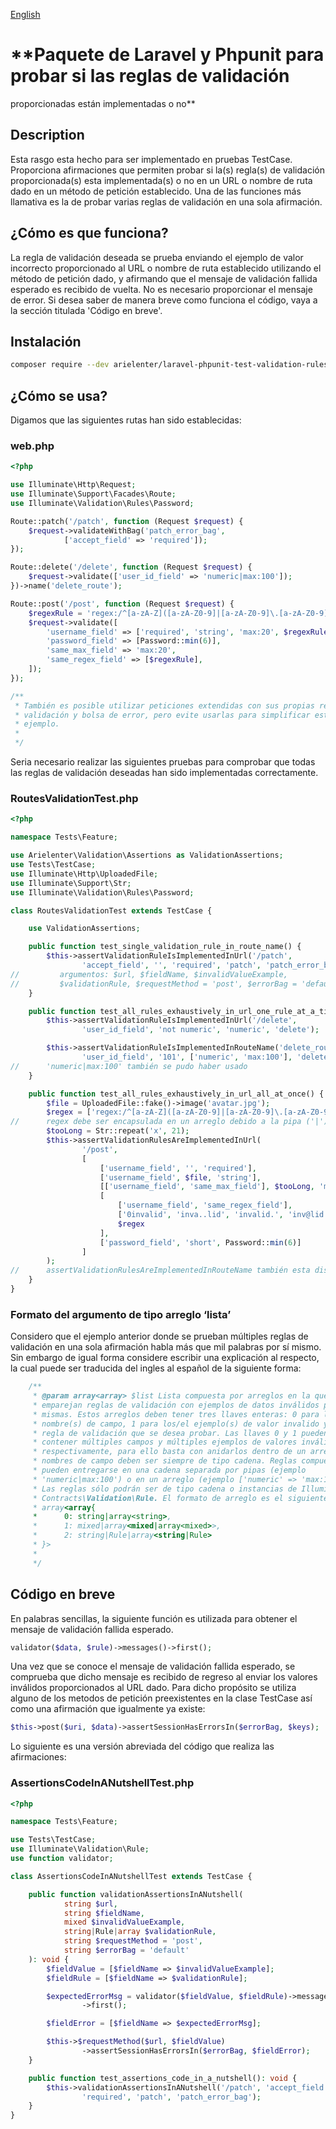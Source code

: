 [English](https://github.com/arielenter/laravel-phpunit-test-validation-rules/blob/main/README.md)

# **Paquete de Laravel y Phpunit para probar si las reglas de validación 
proporcionadas están implementadas o no**

## Description

Esta rasgo esta hecho para ser implementado en pruebas TestCase. Proporciona 
afirmaciones que permiten probar si la(s) regla(s) de validación 
proporcionada(s) esta implementada(s) o no en un URL o nombre de ruta dado en 
un método de petición establecido. Una de las funciones más llamativa es la de 
probar varias reglas de validación en una sola afirmación.

## ¿Cómo es que funciona?

La regla de validación deseada se prueba enviando el ejemplo de valor 
incorrecto proporcionado al URL o nombre de ruta establecido utilizando el 
método de petición dado, y afirmando que el mensaje de validación fallida 
esperado es recibido de vuelta. No es necesario proporcionar el mensaje de 
error. Si desea saber de manera breve como funciona el código, vaya a la 
sección titulada 'Código en breve'.

## Instalación

```bash
composer require --dev arielenter/laravel-phpunit-test-validation-rules
```

## ¿Cómo se usa?

Digamos que las siguientes rutas han sido establecidas:

### web.php

```php
<?php

use Illuminate\Http\Request;
use Illuminate\Support\Facades\Route;
use Illuminate\Validation\Rules\Password;

Route::patch('/patch', function (Request $request) {
    $request->validateWithBag('patch_error_bag',
            ['accept_field' => 'required']);
});

Route::delete('/delete', function (Request $request) {
    $request->validate(['user_id_field' => 'numeric|max:100']);
})->name('delete_route');

Route::post('/post', function (Request $request) {
    $regexRule = 'regex:/^[a-zA-Z]([a-zA-Z0-9]|[a-zA-Z0-9]\.[a-zA-Z0-9])*$/';
    $request->validate([
        'username_field' => ['required', 'string', 'max:20', $regexRule],
        'password_field' => [Password::min(6)],
        'same_max_field' => 'max:20',
        'same_regex_field' => [$regexRule],
    ]);
});

/**
 * También es posible utilizar peticiones extendidas con sus propias reglas de 
 * validación y bolsa de error, pero evite usarlas para simplificar este 
 * ejemplo.
 * 
 */


```

Seria necesario realizar las siguientes pruebas para comprobar que todas las 
reglas de validación deseadas han sido implementadas correctamente.

### RoutesValidationTest.php

```php
<?php

namespace Tests\Feature;

use Arielenter\Validation\Assertions as ValidationAssertions;
use Tests\TestCase;
use Illuminate\Http\UploadedFile;
use Illuminate\Support\Str;
use Illuminate\Validation\Rules\Password;

class RoutesValidationTest extends TestCase {

    use ValidationAssertions;

    public function test_single_validation_rule_in_route_name() {
        $this->assertValidationRuleIsImplementedInUrl('/patch',
                'accept_field', '', 'required', 'patch', 'patch_error_bag');
//         argumentos: $url, $fieldName, $invalidValueExample, 
//         $validationRule, $requestMethod = 'post', $errorBag = 'default'
    }

    public function test_all_rules_exhaustively_in_url_one_rule_at_a_time() {
        $this->assertValidationRuleIsImplementedInUrl('/delete',
                'user_id_field', 'not numeric', 'numeric', 'delete');

        $this->assertValidationRuleIsImplementedInRouteName('delete_route',
                'user_id_field', '101', ['numeric', 'max:100'], 'delete');
//      'numeric|max:100' también se pudo haber usado
    }

    public function test_all_rules_exhaustively_in_url_all_at_once() {
        $file = UploadedFile::fake()->image('avatar.jpg');
        $regex = ['regex:/^[a-zA-Z]([a-zA-Z0-9]|[a-zA-Z0-9]\.[a-zA-Z0-9])*$/'];
//      regex debe ser encapsulada en un arreglo debido a la pipa ('|').
        $tooLong = Str::repeat('x', 21);
        $this->assertValidationRulesAreImplementedInUrl(
                '/post',
                [
                    ['username_field', '', 'required'],
                    ['username_field', $file, 'string'],
                    [['username_field', 'same_max_field'], $tooLong, 'max:20'],
                    [
                        ['username_field', 'same_regex_field'],
                        ['0invalid', 'inva..lid', 'invalid.', 'inv@lid'],
                        $regex
                    ],
                    ['password_field', 'short', Password::min(6)]
                ]
        );
//      assertValidationRulesAreImplementedInRouteName también esta disponible
    }
}

```

### Formato del argumento de tipo arreglo ‘lista’

Considero que el ejemplo anterior donde se prueban múltiples reglas de 
validación en una sola afirmación habla más que mil palabras por sí mismo. Sin 
embargo de igual forma considere escribir una explicación al respecto, la cual 
puede ser traducida del ingles al español de la siguiente forma:

```php
    /**
     * @param array<array> $list Lista compuesta por arreglos en la que se 
     * emparejan reglas de validación con ejemplos de datos inválidos para las 
     * mismas. Estos arreglos deben tener tres llaves enteras: 0 para los/el 
     * nombre(s) de campo, 1 para los/el ejemplo(s) de valor invalido y 2 la 
     * regla de validación que se desea probar. Las llaves 0 y 1 pueden 
     * contener múltiples campos y múltiples ejemplos de valores inválidos 
     * respectivamente, para ello basta con anidarlos dentro de un arreglo. Los 
     * nombres de campo deben ser siempre de tipo cadena. Reglas compuestas 
     * pueden entregarse en una cadena separada por pipas (ejemplo 
     * 'numeric|max:100') o en un arreglo (ejemplo ['numeric' => 'max:100']). 
     * Las reglas sólo podrán ser de tipo cadena o instancias de Illuminate\
     * Contracts\Validation\Rule. El formato de arreglo es el siguiente: 
     * array<array{ 
     *      0: string|array<string>, 
     *      1: mixed|array<mixed|array<mixed>>,
     *      2: string|Rule|array<string|Rule>
     * }>
     * 
     */
```

## Código en breve

En palabras sencillas, la siguiente función es utilizada para obtener el 
mensaje de validación fallida esperado.

```php
validator($data, $rule)->messages()->first();
```

Una vez que se conoce el mensaje de validación fallida esperado, se comprueba 
que dicho mensaje es recibido de regreso al enviar los valores inválidos 
proporcionados al URL dado. Para dicho propósito se utiliza alguno de los 
metodos de petición preexistentes en la clase TestCase así como una afirmación 
que igualmente ya existe:

```php
$this->post($uri, $data)->assertSessionHasErrorsIn($errorBag, $keys);
```

Lo siguiente es una versión abreviada del código que realiza las afirmaciones:

### AssertionsCodeInANutshellTest.php

```php
<?php

namespace Tests\Feature;

use Tests\TestCase;
use Illuminate\Validation\Rule;
use function validator;

class AssertionsCodeInANutshellTest extends TestCase {

    public function validationAssertionsInANutshell(
            string $url,
            string $fieldName,
            mixed $invalidValueExample,
            string|Rule|array $validationRule,
            string $requestMethod = 'post',
            string $errorBag = 'default'
    ): void {
        $fieldValue = [$fieldName => $invalidValueExample];
        $fieldRule = [$fieldName => $validationRule];

        $expectedErrorMsg = validator($fieldValue, $fieldRule)->messages()
                ->first();

        $fieldError = [$fieldName => $expectedErrorMsg];

        $this->$requestMethod($url, $fieldValue)
                ->assertSessionHasErrorsIn($errorBag, $fieldError);
    }

    public function test_assertions_code_in_a_nutshell(): void {
        $this->validationAssertionsInANutshell('/patch', 'accept_field', '',
                'required', 'patch', 'patch_error_bag');
    }
}

```